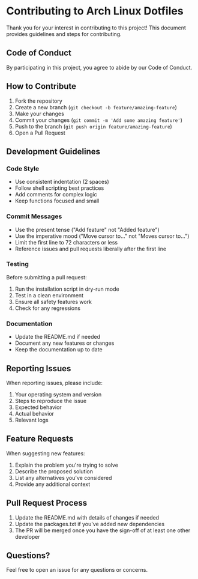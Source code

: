# Contributing to Arch Linux Dotfiles

Thank you for your interest in contributing to this project! This document provides guidelines and steps for contributing.

## Code of Conduct

By participating in this project, you agree to abide by our Code of Conduct.

## How to Contribute

1. Fork the repository
2. Create a new branch (`git checkout -b feature/amazing-feature`)
3. Make your changes
4. Commit your changes (`git commit -m 'Add some amazing feature'`)
5. Push to the branch (`git push origin feature/amazing-feature`)
6. Open a Pull Request

## Development Guidelines

### Code Style

- Use consistent indentation (2 spaces)
- Follow shell scripting best practices
- Add comments for complex logic
- Keep functions focused and small

### Commit Messages

- Use the present tense ("Add feature" not "Added feature")
- Use the imperative mood ("Move cursor to..." not "Moves cursor to...")
- Limit the first line to 72 characters or less
- Reference issues and pull requests liberally after the first line

### Testing

Before submitting a pull request:
1. Run the installation script in dry-run mode
2. Test in a clean environment
3. Ensure all safety features work
4. Check for any regressions

### Documentation

- Update the README.md if needed
- Document any new features or changes
- Keep the documentation up to date

## Reporting Issues

When reporting issues, please include:
1. Your operating system and version
2. Steps to reproduce the issue
3. Expected behavior
4. Actual behavior
5. Relevant logs

## Feature Requests

When suggesting new features:
1. Explain the problem you're trying to solve
2. Describe the proposed solution
3. List any alternatives you've considered
4. Provide any additional context

## Pull Request Process

1. Update the README.md with details of changes if needed
2. Update the packages.txt if you've added new dependencies
3. The PR will be merged once you have the sign-off of at least one other developer

## Questions?

Feel free to open an issue for any questions or concerns. 